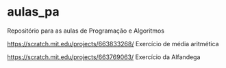 # aulas_pa
Repositório para as aulas de Programação e Algoritmos

https://scratch.mit.edu/projects/663833268/
Exercício de média aritmética

https://scratch.mit.edu/projects/663769063/
Exercício da Alfandega
